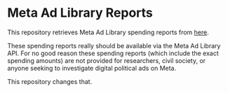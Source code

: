 # Meta Ad Library Reports

This repository retrieves Meta Ad Library spending reports from [here](https://www.facebook.com/ads/library/report/).

These spending reports really should be available via the Meta Ad Library API. For no good reason these spending reports (which include the exact spending amounts) are not provided for researchers, civil society, or anyone seeking to investigate digital political ads on Meta.

This repository changes that.

